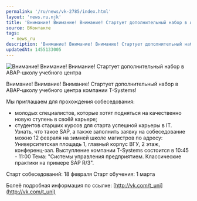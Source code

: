 ```yaml
---
permalink: '/ru/news/vk-2785/index.html'
layout: 'news.ru.njk'
title: 'Внимание! Внимание! Внимание! Стартует дополнительный набор в АВАР-школу учебного центра компа'
source: ВКонтакте
tags:
  - news_ru
description: 'Внимание! Внимание! Внимание! Стартует дополнительный набор в АВАР-школу учебного центра'
updatedAt: 1455133005
---
```

![Внимание! Внимание! Внимание! Стартует дополнительный набор в АВАР-школу учебного центра](https://sun9-76.userapi.com/impf/c627522/v627522303/382bd/gLImNu8IVfQ.jpg?size=1280x959&quality=96&proxy=1&sign=cd1b3c4e50f73944c84098178748e279&c_uniq_tag=Bz4146ub_s-gkvHPypfxu_JzwPkag1oWb-nu_8dPCYs&type=album)

Внимание! Внимание! Внимание!
Стартует дополнительный набор в АВАР-школу учебного центра компании T-Systems!

Мы приглашаем для прохождения собеседования:
- молодых специалистов, которые хотят подняться на
качественно новую ступень в своёй карьере;
- студентов старших курсов для старта успешной карьеры в IT.
Узнать, что такое SAP, а также заполнить заявку на
собеседование можно 12 февраля на зимней школе
магистров по адресу:
Университетская площадь 1, главный корпус ВГУ, 2 этаж,
конференц-зал.
Выступление компании T-Systems состоится в 10:45 - 11:00
Тема: "Системы управления предприятием. Классические практики на примере SAP R/3".

Старт собеседований: 18 февраля
Старт обучения: 1 марта

Болеё подробная информация по ссылке: [http://vk.com/t_uni](http://vk.com/t_uni)
